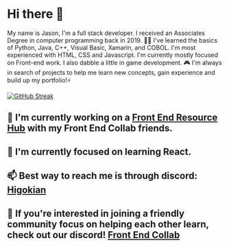 # Hi there 👋
My name is Jason, I'm a full stack developer. I received an Associates Degree in computer programming back in 2019. 👨‍🎓 I've learned the basics of Python, Java, C++, Visual Basic, Xamarin, and COBOL. I'm most experienced with HTML, CSS and Javascript. I'm currently mostly focused on Front-end work. I also dabble a little in game development. 🎮 I'm always in search of projects to help me learn new concepts, gain experience and build up my portfolio!⚡ 


[![GitHub Streak](https://streak-stats.demolab.com/?user=DenverCoder1)](https://git.io/streak-stats)



## 🔭 I'm currently working on a [Front End Resource Hub](https://github.com/RW2023/fer) with my Front End Collab friends.
## 🌱 I'm currently focused on learning React. 
## 📫 Best way to reach me is through discord: [Higokian](discordapp.com/users/472199088113188864)
## 👥 If you're interested in joining a friendly community focus on helping each other learn, check out our discord! [Front End Collab](https://discord.gg/gQEKFdEMHM)

